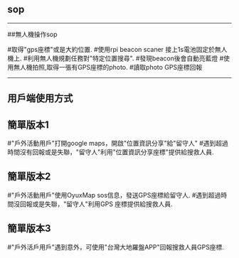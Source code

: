 ## sop

---

##無人機操作sop

#取得"gps座標"或是大約位置.
#使用rpi beacon scaner 接上1s電池固定於無人機上.
#利用無人機規劃任務對"特定位置搜尋".
#發現beacon後會自動亮藍燈
#使用無人機拍照,取得一張有GPS座標的photo.
#讀取photo GPS座標回報

---

## 用戶端使用方式

## 簡單版本1
#"戶外活動用戶"打開google  maps，開啟"位置資訊分享"給"留守人"
#遇到超過時間沒有回報或是失聯，"留守人"利用"位置資訊分享座標"提供給搜救人員.

## 簡單版本2
#"戶外活動用戶"使用OyuxMap sos信息，發送GPS座標給留守人.
#遇到超過時間沒回報或是失聯，"留守人"利用GPS 座標提供給搜救人員.

## 簡單版本3
#"戶外活戶用戶"遇到意外，可使用"台灣大地羅盤APP"回報搜救人員GPS座標.
